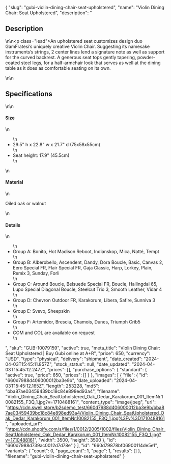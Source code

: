 {
  "slug": "gubi-violin-dining-chair-seat-upholstered",
  "name": "Violin Dining Chair: Seat Upholstered",
  "description": "<h2>Description</h2>\n<!-- split -->\n<p class=\"lead\">An upholstered seat customizes design duo GamFratesi’s uniquely creative Violin Chair. Suggesting its namesake instruments’s strings, 2 center lines lend a signature note as well as support for the curved backrest. A generous seat tops gently tapering, powder-coated steel legs, for a half-armchair look that serves as well at the dining table as it does as comfortable seating on its own.</p>\n<!-- split -->\n<h2>Specifications</h2>\n<!-- split -->\n<h4>Size</h4>\n<ul>\n<li>29.5\" h x 22.8\" w x 21.7\" d (75x58x55cm)</li>\n<li>Seat height: 17.9\" (45.5cm)</li>\n</ul>\n<h4>Material</h4>\n<p>Oiled oak or walnut</p>\n<h4>Details</h4>\n<ul>\n<li>Group A: Bonito, Hot Madison Reboot, Indianskop, Mica, Natté, Tempt</li>\n<li>Group B: Alberobello, Ascendent, Dandy, Dora Boucle, Basic, Canvas 2, Eero Special FR, Flair Special FR, Gaja Classic, Harp, Lorkey, Plain, Remix 3, Sunday, Forli</li>\n<li>Group C: Around Boucle, Belsuede Special FR, Boucle, Hallingdal 65, Lupo Special Diagonal Boucle, Steelcut Trio 3, Smooth Leather, Vidar 4</li>\n<li>Group D: Chevron Outdoor FR, Karakorum, Libera, Safire, Sunniva 3</li>\n<li>Group E: Svevo, Sheepskin</li>\n<li>Group F: Artemidor, Brescia, Chamois, Dunes, Triumph Crib5</li>\n<li>COM and COL are available on request</li>\n</ul>",
  "sku": "GUB-10079159",
  "active": true,
  "meta_title": "Violin Dining Chair: Seat Upholstered | Buy Gubi online at A+R",
  "price": 650,
  "currency": "USD",
  "type": "physical",
  "delivery": "shipment",
  "date_created": "2024-04-03T15:45:11.857Z",
  "stock_status": null,
  "date_updated": "2024-04-03T15:45:12.247Z",
  "prices": [],
  "purchase_options": {
    "standard": {
      "active": true,
      "price": 650,
      "prices": []
    }
  },
  "images": [
    {
      "file": {
        "id": "660d7988d406000012ba3e9b",
        "date_uploaded": "2024-04-03T15:45:12.165Z",
        "length": 253228,
        "md5": "bba87ae03459439bc18c84e898ed93a4",
        "filename": "Violin_Dining_Chair_SeatUpholstered_Oak_Dedar_Karakorum_001_ItemNr.10082155_F3Q_1.jpg?v=1710488161",
        "content_type": "image/jpeg",
        "url": "https://cdn.swell.store/b2sdemo_test/660d7988d406000012ba3e9b/bba87ae03459439bc18c84e898ed93a4/Violin_Dining_Chair_SeatUpholstered_Oak_Dedar_Karakorum_001_ItemNr.10082155_F3Q_1.jpg%3Fv%3D1710488161",
        "uploaded_url": "https://cdn.shopify.com/s/files/1/0012/2005/1002/files/Violin_Dining_Chair_SeatUpholstered_Oak_Dedar_Karakorum_001_ItemNr.10082155_F3Q_1.jpg?v=1710488161",
        "width": 3500,
        "height": 3500
      },
      "id": "660d7988d739ac0012d7d78e"
    }
  ],
  "id": "660d79878bf06900114de5e1",
  "variants": {
    "count": 0,
    "page_count": 1,
    "page": 1,
    "results": []
  },
  "filename": "gubi-violin-dining-chair-seat-upholstered"
}